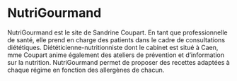 # NutriGourmand

NutriGourmand est le site de  Sandrine Coupart. En tant que professionnelle de santé, elle prend en charge des patients dans le cadre de consultations diététiques. Diététicienne-nutritionniste dont le cabinet est situé à Caen, mme Coupart anime également des ateliers de prévention et d’information sur la nutrition. NutriGourmand permet de proposer des recettes adaptées à chaque régime en fonction des allergènes de chacun.
